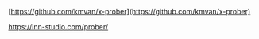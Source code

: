 [https://github.com/kmvan/x-prober](https://github.com/kmvan/x-prober)

https://inn-studio.com/prober/